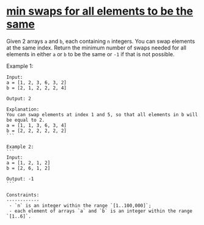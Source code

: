 [min swaps for all elements to be the same](https://leetcode.com/discuss/interview-question/356507/google-oa-2019-min-swaps-for-all-elements-to-be-the-same)
===========================================

Given 2 arrays `a` and `b`, each containing `n` integers.
You can swap elements at the same index. Return the minimum number of
swaps needed for all elements in either `a` or `b` to be the same
or `-1` if that is not possible.

Example 1:
````
Input:
a = [1, 2, 3, 6, 3, 2]
b = [2, 1, 2, 2, 2, 4]

Output: 2

Explanation:
You can swap elements at index 1 and 5, so that all elements in b will be equal to 2.
a = [1, 1, 3, 6, 3, 4]
b = [2, 2, 2, 2, 2, 2]
```

Example 2:
```
Input:
a = [1, 2, 1, 2]
b = [2, 6, 1, 2]

Output: -1
```

Constraints:
------------
 - `n` is an integer within the range `[1..100,000]`;
 - each element of arrays `a` and `b` is an integer within the range `[1..6]`.
